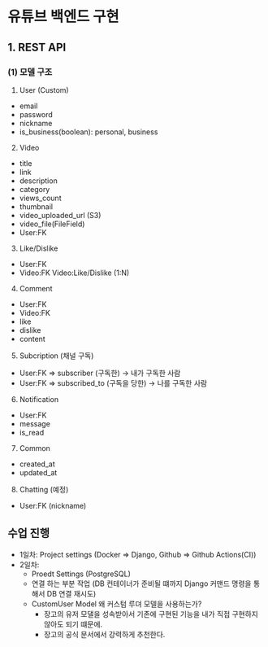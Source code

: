 # 유튜브 백엔드 구현

## 1. REST API

### (1) 모델 구조

1. User (Custom)

- email
- password
- nickname
- is_business(boolean): personal, business

2. Video

- title
- link
- description
- category
- views_count
- thumbnail
- video_uploaded_url (S3)
- video_file(FileField)
- User:FK

3. Like/Dislike

- User:FK
- Video:FK
  Video:Like/Dislike (1:N)

4. Comment

- User:FK
- Video:FK
- like
- dislike
- content

5. Subcription (채널 구독)

- User:FK => subscriber (구독한) -> 내가 구독한 사람
- User:FK => subscribed_to (구독을 당한) -> 나를 구독한 사람

6. Notification

- User:FK
- message
- is_read

7. Common

- created_at
- updated_at

8. Chatting (예정)

- User:FK (nickname)


## 수업 진행

- 1일차: Project settings (Docker => Django, Github => Github Actions(CI))
- 2일차:
  - Proedt Settings (PostgreSQL)
  - 연결 하는 부분 작업 (DB 컨테이너가 준비될 떄까지 Django 커맨드 명령을 통해서 DB 연결 재시도)
  - CustomUser Model
    왜 커스텀 루뎌 모델을 사용하는가?
      - 장고의 유저 모댈을 성속받아서 기존에 구현된 기능을 내가 직접 구현하지 않아도 되기 떄문에.
      - 장고의 공식 문서에서 강력하게 추천한다.
